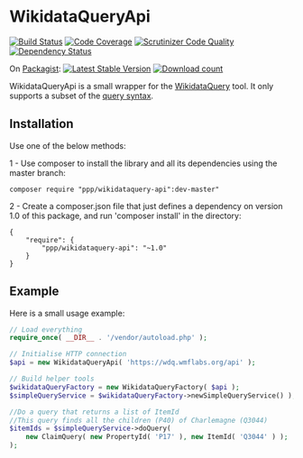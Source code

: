 # WikidataQueryApi

[![Build Status](https://scrutinizer-ci.com/g/ProjetPP/WikidataQueryApi/badges/build.png?b=master)](https://scrutinizer-ci.com/g/ProjetPP/WikidataQueryApi/build-status/master)
[![Code Coverage](https://scrutinizer-ci.com/g/ProjetPP/WikidataQueryApi/badges/coverage.png?b=master)](https://scrutinizer-ci.com/g/ProjetPP/WikidataQueryApi/?branch=master)
[![Scrutinizer Code Quality](https://scrutinizer-ci.com/g/ProjetPP/WikidataQueryApi/badges/quality-score.png?b=master)](https://scrutinizer-ci.com/g/ProjetPP/WikidataQueryApi/?branch=master)
[![Dependency Status](https://www.versioneye.com/php/ppp:wikidataquery-api/dev-master/badge.svg)](https://www.versioneye.com/php/ppp:wikidataquery-api/dev-master)

On [Packagist](https://packagist.org/packages/ppp/wikidataquery-api):
[![Latest Stable Version](https://poser.pugx.org/ppp/wikidataquery-api/version.png)](https://packagist.org/packages/ppp/wikidataquery-api)
[![Download count](https://poser.pugx.org/ppp/wikidataquery-api/d/total.png)](https://packagist.org/packages/ppp/wikidataquery-api)


WikidataQueryApi is a small wrapper for the [WikidataQuery](https://wdq.wmflabs.org) tool. It only supports a subset of
the [query syntax](https://wdq.wmflabs.org/api_documentation.html).

## Installation

Use one of the below methods:

1 - Use composer to install the library and all its dependencies using the master branch:

    composer require "ppp/wikidataquery-api":dev-master"

2 - Create a composer.json file that just defines a dependency on version 1.0 of this package, and run 'composer install' in the directory:

    {
        "require": {
            "ppp/wikidataquery-api": "~1.0"
        }
    }


## Example

Here is a small usage example:

```php
// Load everything
require_once( __DIR__ . '/vendor/autoload.php' );

// Initialise HTTP connection
$api = new WikidataQueryApi( 'https://wdq.wmflabs.org/api' );

// Build helper tools
$wikidataQueryFactory = new WikidataQueryFactory( $api );
$simpleQueryService = $wikidataQueryFactory->newSimpleQueryService() );

//Do a query that returns a list of ItemId
//This query finds all the children (P40) of Charlemagne (Q3044)
$itemIds = $simpleQueryService->doQuery(
	new ClaimQuery( new PropertyId( 'P17' ), new ItemId( 'Q3044' ) );
);
```
